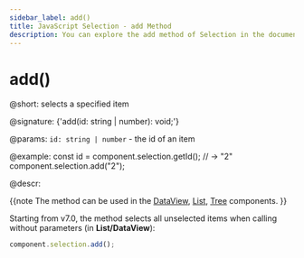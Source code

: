 ```yaml
---
sidebar_label: add()
title: JavaScript Selection - add Method 
description: You can explore the add method of Selection in the documentation of the DHTMLX JavaScript UI library. Browse developer guides and API reference, try out code examples and live demos, and download a free 30-day evaluation version of DHTMLX Suite 7.
---
```


# add()

@short: selects a specified item

@signature: {'add(id: string | number): void;'}

@params:
`id: string | number` - the id of an item

@example:
const id = component.selection.getId(); // -> "2"
component.selection.add("2");

@descr:

{{note The method can be used in the [DataView](dataview/usage_selection.md), [List](list/usage_selection.md), [Tree](tree/usage_selection.md) components. }}

Starting from v7.0, the method selects all unselected items when calling without parameters (in **List/DataView**):

~~~js
component.selection.add();
~~~
